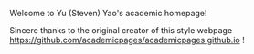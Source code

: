 Welcome to Yu (Steven) Yao's academic homepage! 

Sincere thanks to the original creator of this style webpage https://github.com/academicpages/academicpages.github.io !
